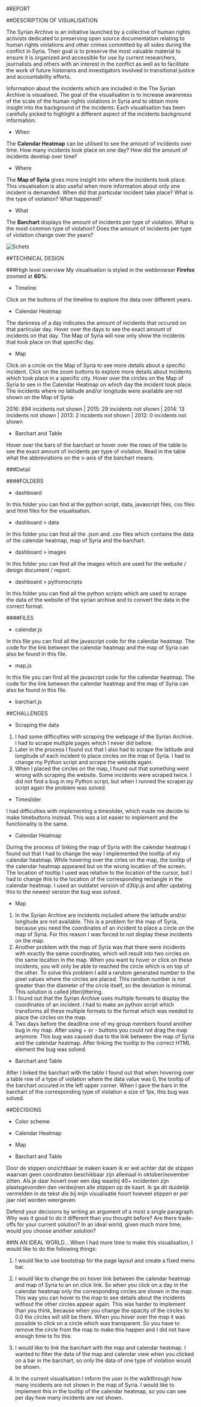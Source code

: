 #REPORT

##DESCRIPTION OF VISUALISATION

The Syrian Archive is an initiative launched by a collective of human rights activists dedicated to preserving open source documentation relating to human rights violations and other crimes committed by all sides during the conflict in Syria. Their goal is to preserve the most valuable material to ensure it is organized and accessible for use by current researchers, journalists and others with an interest in the conflict as well as to facilitate the work of future historians and investigators involved in transitional justice and accountability efforts.

Information about the incidents which are included in the The Syrian Archive is visualised. The goal of the visualisation is to increase awareness of the scale of the human rights violations in Syria and to obtain more insight into the background of the incidents. Each visualisation has been carefully picked to highlight a different aspect of the incidents background information:

* When

The **Calendar Heatmap** can be utilised to see the amount of incidents over time. How many incidents took place on one day? How did the amount of incidents develop over time?

* Where

The **Map of Syria** gives more insight into where the incidents took place. This visualisation is also useful when more information about only one incident is demanded. When did that particular incident take place? What is the type of violation? What happened?

* What

The **Barchart** displays the amount of incidents per type of violation. What is the most common type of violation? Does the amount of incidents per type of violation change over the years?

![Schets](dashboard/images/printscreenvisualisation.png)

##TECHNICAL DESIGN

###High level overview
My visualisation is styled in the webbrowser **Firefox** zoomed at **60%**.

* Timeline

Click on the buttons of the timeline to explore the data over different years.

* Calendar Heatmap

The darkness of a day indicates the amount of incidents that occured on that particular day. Hover over the days to see the exact amount of incidents on that day. The Map of Syria will now only show the incidents that took place on that specific day.

* Map

Click on a circle on the Map of Syria to see more details about a specific incident. Click on the zoom buttons to explore more details about incidents which took place in a specific city. Hover over the circles on the Map of Syria to see in the Calendar Heatmap on which day the incident took place. The incidents where no latitude and/or longitude were available are not shown on the Map of Syria:

2016: 894 incidents not shown | 2015: 29 incidents not shown | 2014: 13 incidents not shown | 2013: 2 incidents not shown | 2012: 0 incidents not shown

* Barchart and Table

Hover over the bars of the barchart or hover over the rows of the table to see the exact amount of incidents per type of violation. Read in the table what the abbreviations on the x-axis of the barchart means.

###Detail

####FOLDERS
* dashboard

In this folder you can find al the python script, data, javascript files, css files and html files for the visualisation.

* dashboard > data

In this folder you can find all the .json and .csv files which contains the data of the calendar heatmap, map of Syria and the barchart.  

* dashboard > images

In this folder you can find all the images which are used for the website / design document / report.

* dashboard > pythonscripts

In this folder you can find all the python scripts which are used to scrape the data of the website of the syrian archive and to convert the data in the correct format.

####FILES
* calendar.js

In this file you can find all the javascript code for the calendar heatmap. The code for the link between the calendar heatmap and the map of Syria can also be found in this file.

* map.js

In this file you can find all the javascript code for the calendar heatmap. The code for the link between the calendar heatmap and the map of Syria can also be found in this file.

* barchart.js




##CHALLENGES

* Scraping the data

1. I had some difficulties with scraping the webpage of the Syrian Archive. I had to scrape multiple pages which I never did before.
2. Later in the process I found out that I also had to scrape the latitude and longitude of each incident to place circles on the map of Syria. I had to change my Python script and scrape the website again.
3. When I placed the circles on the map, I found out that something went wrong with scraping the website. Some incidents were scraped twice. I did not find a bug in my Python script, but when I runned the scraper.py script again the problem was solved.

* Timeslider

I had difficulties with implementing a timeslider, which made me decide to make timebuttons instead. This was a lot easier to implement and the functionality is the same.

* Calendar Heatmap

During the process of linking the map of Syria with the calendar heatmap I found out that I had to change the way I implemented the tooltip of my calendar heatmap. While hovering over the cirles on the map, the tooltip of the calendar heatmap appeared but on the wrong location of the screen. The location of tooltip I used was relative to the location of the cursor, but I had to change this to the location of the corresponding rectangle in the calendar heatmap. I used an outdatet version of d3tip.js and after updating this to the newest version the bug was solved.

* Map

1. In the Syrian Archive are incidents included where the latitude and/or longitude are not available. This is a problem for the map of Syria, because you need the coordinates of an incident to place a circle on the map of Syria. For this reason I was forced to not display these incidents on the map.
2. Another problem with the map of Syria was that there were incidents with exactly the same coordinates, which will result into two circles on the same location in the map. When you want to hover or click on these incidents, you will only be able to reached the circle which is on top of the other. To solve this problem I add a random generated number to the pixel values where the circles are placed. This random number is not greater than the diameter of the circle itself, so the deviation is minimal. This solution is called jitter/jittering.
3. I found out that the Syrian Archive uses multiple formats to display the coordinates of an incident. I had to make an python script which transforms all these multiple formats to the format which was needed to place the circles on the map.
4. Two days before the deadline one of my group members found another bug in my map. After using + or - buttons you could not drag the map anymore. This bug was caused due to the link between the map of Syria and the calendar heatmap. After linking the tooltip to the correct HTML element the bug was solved.

* Barchart and Table

After I linked the barchart with the table I found out that when hovering over a table row of a type of violation where the data value was 0, the tooltip of the barchart occured in the left upper corner. When I gave the bars in the barchart of the corresponding type of violation a size of 1px, this bug was solved.

##DECISIONS

* Color scheme

* Calendar Heatmap

* Map

* Barchart and Table


Door de stippen onzichtbaar te maken kwam ik er wel achter dat de stippen waarvan geen coordinaten beschikbaar zijn allemaal in oktober/november zitten. Als je daar hovert over een dag waarbij 40+ incidenten zijn plaatsgevonden dan verdwijnen alle stippen op de kaart. Ik ga dit duidelijk vermelden in de tekst die bij mijn visualisatie hoort hoeveel stippen er per jaar niet worden weergeven.


Defend your decisions by writing an argument of a most a single paragraph. Why was it good to do it different than you thought before? Are there trade-offs for your current solution? In an ideal world, given much more time, would you choose another solution?

##IN AN IDEAL WORLD...
When I had more time to make this visualisation, I would like to do the following things:

1. I would like to use bootstrap for the page layout and create a fixed menu bar.

2. I would like to change the on hover link between the calendar heatmap and map of Syria to an on click link. So when you click on a day in the calendar heatmap only the corresponding circles are shown in the map. This way you can hover to the map to see details about the incidents without the other circles appear again. This was harder to implement than you think, because when you change the opacity of the circles to 0.0 the circles will still be there. When you hover over the map it was possible to click on a circle which was transparent. So you have to remove the circle from the map to make this happen and I did not have enough time to fix this.

3. I would like to link the barchart with the map and calendar heatmap. I wanted to filter the data of the map and calendar view when you clicked on a bar in the barchart, so only the data of one type of violation would be shown.

4. In the current visualisation I inform the user in the walkthrough how many incidents are not shown in the map of Syria. I would like to implement this in the tooltip of the calendar heatmap, so you can see per day how many incidents are not shown.
